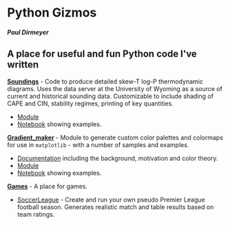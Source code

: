 # Python Gizmos

#### _Paul Dirmeyer_

## A place for useful and fun Python code I've written

**[Soundings](https://github.com/pdirmeyer/Python_gizmos/tree/main/Soundings)** - Code to produce detailed skew-T log-P thermodynamic diagrams. Uses the data server at the University of Wyoming as a source of current and historical sounding data. Customizable to include shading of CAPE and CIN, stability regimes, printing of key quantities.
* [Module](https://github.com/pdirmeyer/Python_gizmos/blob/main/Soundings/sounding_plotter.py) 
* [Notebook](https://github.com/pdirmeyer/Python_gizmos/blob/main/Soundings/Sounding_Plotter.ipynb) showing examples.

**[Gradient_maker](https://github.com/pdirmeyer/Python_gizmos/tree/main/Gradient_maker)** - Module to generate custom color palettes and colormaps for use in `matplotlib` - with a number of samples and examples.
* [Documentation](https://github.com/pdirmeyer/Python_gizmos/blob/main/Gradient_maker/Gradient_maker_documentation.md) including the background, motivation and color theory. 
* [Module](https://github.com/pdirmeyer/Python_gizmos/blob/main/Gradient_maker/gradient_maker.py) 
* [Notebook](https://github.com/pdirmeyer/Python_gizmos/blob/main/Gradient_maker/Gradient_maker_example.ipynb) showing examples.

**[Games](https://github.com/pdirmeyer/Python_gizmos/tree/main/Games)** - A place for games.
* [SoccerLeague](https://github.com/pdirmeyer/Python_gizmos/blob/main/Games/SoccerLeague.ipynb) - Create and run your own pseudo Premier League football season. Generates realistic match and table results based on team ratings.
